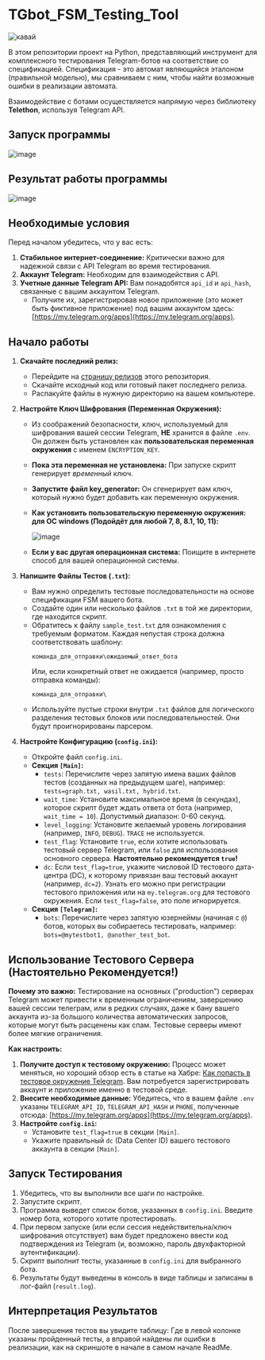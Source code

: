 # TGbot_FSM_Testing_Tool
![кавай](https://github.com/user-attachments/assets/fc0ba8c3-a1c2-4660-9a97-c50db7bbacd0)

В этом репозитории проект на Python, представляющий инструмент для комплексного тестирования Telegram-ботов на соответствие со спецификацией. Спецификация - это автомат являющийся эталоном (правильной моделью), мы сравниваем с ним, чтобы найти возможные ошибки в реализации автомата.

Взаимодействие с ботами осуществляется напрямую через библиотеку **Telethon**, используя Telegram API.

## Запуск программы
![image](https://github.com/user-attachments/assets/9f593149-f641-4361-98b9-ce1298fc9070)


## Результат работы программы
![image](https://github.com/user-attachments/assets/eb2abb9b-31fe-4e71-9868-a60d2cd64e47)


## Необходимые условия

Перед началом убедитесь, что у вас есть:

1.  **Стабильное интернет-соединение:** Критически важно для надежной связи с API Telegram во время тестирования.
2.  **Аккаунт Telegram:** Необходим для взаимодействия с API.
3.  **Учетные данные Telegram API:** Вам понадобятся `api_id` и `api_hash`, связанные с вашим аккаунтом Telegram.
    *   Получите их, зарегистрировав новое приложение (это может быть фиктивное приложение) под вашим аккаунтом здесь: [https://my.telegram.org/apps](https://my.telegram.org/apps).

## Начало работы

1.  **Скачайте последний релиз:**
    *   Перейдите на [страницу релизов](https://github.com/J3lackai/TGbot_FSM_Testing_Tool/releases/tag/Python) этого репозитория.
    *   Скачайте исходный код или готовый пакет последнего релиза.
    *   Распакуйте файлы в нужную директорию на вашем компьютере.

2.  **Настройте Ключ Шифрования (Переменная Окружения):**
    *   Из соображений безопасности, ключ, используемый для шифрования вашей сессии Telegram, **НЕ** хранится в файле `.env`. Он должен быть установлен как **пользовательская переменная окружения** с именем `ENCRYPTION_KEY`.
    *   **Пока эта переменная не установлена:** При запуске скрипт генерирует *временный* ключ.
    *   **Запустите файл key_generator:** Он сгенерирует вам ключ, который нужно будет добавить как переменную окружения.
    *   **Как установить пользовательскую переменную окружения: для ОС windows (Подойдёт для любой 7, 8, 8.1, 10, 11):**
       
        ![image](https://github.com/user-attachments/assets/b8c086b7-9ffe-431f-b123-6bcb369f27ce)
        
    *  **Если у вас другая операционная система:** Поищите в интернете способ для вашей операционной системы.

3.  **Напишите Файлы Тестов (`.txt`):**
    *   Вам нужно определить тестовые последовательности на основе спецификации FSM вашего бота.
    *   Создайте один или несколько файлов `.txt` в той же директории, где находится скрипт.
    *   Обратитесь к файлу `sample_test.txt` для ознакомления с требуемым форматом. Каждая непустая строка должна соответствовать шаблону:
        ```
        команда_для_отправки\ожидаемый_ответ_бота
        ```
        Или, если конкретный ответ не ожидается (например, просто отправка команды):
        ```
        команда_для_отправки\
        ```
    *   Используйте пустые строки внутри `.txt` файлов для логического разделения тестовых блоков или последовательностей. Они будут проигнорированы парсером.

4.  **Настройте Конфигурацию (`config.ini`):**
    *   Откройте файл `config.ini`.
    *   **Секция `[Main]`:**
        *   `tests`: Перечислите через запятую имена ваших файлов тестов (созданных на предыдущем шаге), например: `tests=graph.txt, wasil.txt, hybrid.txt`.
        *   `wait_time`: Установите максимальное время (в секундах), которое скрипт будет ждать ответа от бота (например, `wait_time = 10`). Допустимый диапазон: 0-60 секунд.
        *   `level_logging`: Установите желаемый уровень логирования (например, `INFO`, `DEBUG`). `TRACE` не используется.
        *   `test_flag`: Установите `true`, если хотите использовать тестовый сервер Telegram, или `false` для использования основного сервера. **Настоятельно рекомендуется `true`!**
        *   `dc`: Если `test_flag=true`, укажите числовой ID тестового дата-центра (DC), к которому привязан ваш тестовый аккаунт (например, `dc=2`). Узнать его можно при регистрации тестового приложения или на `my.telegram.org` для тестового окружения. Если `test_flag=false`, это поле игнорируется.
    *   **Секция `[Telegram]`:**
        *   `bots`: Перечислите через запятую юзернеймы (начиная с `@`) ботов, которых вы собираетесь тестировать, например: `bots=@mytestbot1, @another_test_bot`.

## Использование Тестового Сервера (Настоятельно Рекомендуется!)

**Почему это важно:** Тестирование на основных ("production") серверах Telegram может привести к временным ограничениям, завершению вашей сессии телеграм, или в редких случаях, даже к бану вашего аккаунта из-за большого количества автоматических запросов, которые могут быть расценены как спам. Тестовые серверы имеют более мягкие ограничения.

**Как настроить:**

1.  **Получите доступ к тестовому окружению:** Процесс может меняться, но хороший обзор есть в статье на Хабре: [Как попасть в тестовое окружение Telegram](https://habr.com/ru/companies/selectel/articles/763286/). Вам потребуется зарегистрировать аккаунт и приложение именно в тестовой среде.
2.  **Внесите необходимые данные:** Убедитесь, что в вашем файле `.env` указаны `TELEGRAM_API_ID`, `TELEGRAM_API_HASH` и `PHONE`, полученные отсюда: [https://my.telegram.org/apps](https://my.telegram.org/apps).
4.  **Настройте `config.ini`:**
    *   Установите `test_flag=true` в секции `[Main]`.
    *   Укажите правильный `dc` (Data Center ID) вашего тестового аккаунта в секции `[Main]`.

## Запуск Тестирования

1.  Убедитесь, что вы выполнили все шаги по настройке.
2.  Запустите скрипт.
4.  Программа выведет список ботов, указанных в `config.ini`. Введите номер бота, которого хотите протестировать.
5.  При первом запуске (или если сессия недействительна/ключ шифрования отсутствует) вам будет предложено ввести код подтверждения из Telegram (и, возможно, пароль двухфакторной аутентификации).
6.  Скрипт выполнит тесты, указанные в `config.ini` для выбранного бота.
7.  Результаты будут выведены в консоль в виде таблицы и записаны в лог-файл (`result.log`).

## Интерпретация Результатов

После завершения тестов вы увидите таблицу: Где в левой колонке указаны пройденный тесты, а вправой найдены ли ошибки в реализации, как на скриншоте в начале в самом начале ReadMe.

